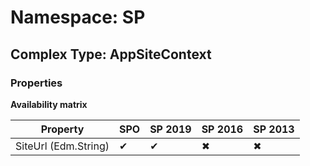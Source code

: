 # Namespace: SP

## Complex Type: AppSiteContext

### Properties

**Availability matrix**

Property | SPO | SP 2019 | SP 2016 | SP 2013
----------|-----|---------|---------|--------
SiteUrl (Edm.String) | ✔ | ✔ | ✖ | ✖
